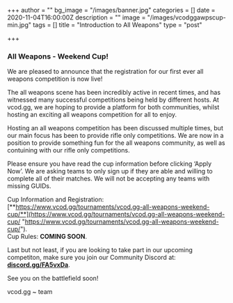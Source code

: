 +++
author = ""
bg_image = "/images/banner.jpg"
categories = []
date = 2020-11-04T16:00:00Z
description = ""
image = "/images/vcodggawpscup-min.jpg"
tags = []
title = "Introduction to All Weapons"
type = "post"

+++
### **All Weapons - Weekend Cup!**

We are pleased to announce that the registration for our first ever all weapons competition is now live!

The all weapons scene has been incredibly active in recent times, and has witnessed many successful competitions being held by different hosts. At vcod.gg, we are hoping to provide a platform for both communities, whilst hosting an exciting all weapons competition for all to enjoy.

Hosting an all weapons competition has been discussed multiple times, but our main focus has been to provide rifle only competitions. We are now in a position to provide something fun for the all weapons community, as well as contuining with our rifle only competitions.

Please ensure you have read the cup information before clicking ‘Apply Now’. We are asking teams to only sign up if they are able and willing to complete all of their matches. We will not be accepting any teams with missing GUIDs.

Cup Information and Registration: [**https://www.vcod.gg/tournaments/vcod.gg-all-weapons-weekend-cup/**](https://www.vcod.gg/tournaments/vcod.gg-all-weapons-weekend-cup/ "https://www.vcod.gg/tournaments/vcod.gg-all-weapons-weekend-cup/").  
Cup Rules: **COMING SOON**.

Last but not least, if you are looking to take part in our upcoming competiton, make sure you join our Community Discord at: [**discord.gg/FA5vxDa**](https://discord.gg/FA5vxDa. "https://discord.gg/FA5vxDa.").

See you on the battlefield soon!

vcod.gg \~ team